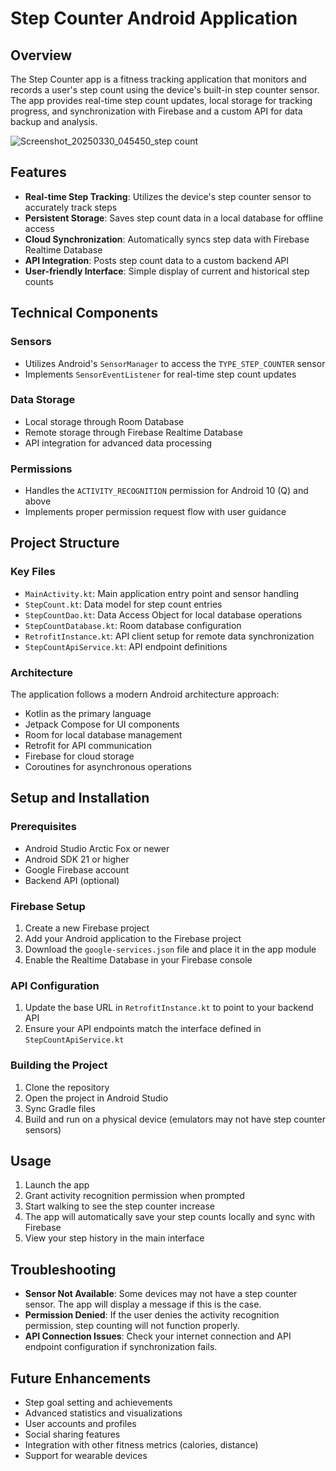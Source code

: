 # Step Counter Android Application

## Overview
The Step Counter app is a fitness tracking application that monitors and records a user's step count using the device's built-in step counter sensor. The app provides real-time step count updates, local storage for tracking progress, and synchronization with Firebase and a custom API for data backup and analysis.

![Screenshot_20250330_045450_step count](https://github.com/user-attachments/assets/a95d9437-3614-4aca-9b63-bbc44fcdd749)



## Features
- **Real-time Step Tracking**: Utilizes the device's step counter sensor to accurately track steps
- **Persistent Storage**: Saves step count data in a local database for offline access
- **Cloud Synchronization**: Automatically syncs step data with Firebase Realtime Database
- **API Integration**: Posts step count data to a custom backend API
- **User-friendly Interface**: Simple display of current and historical step counts

## Technical Components

### Sensors
- Utilizes Android's `SensorManager` to access the `TYPE_STEP_COUNTER` sensor
- Implements `SensorEventListener` for real-time step count updates

### Data Storage
- Local storage through Room Database
- Remote storage through Firebase Realtime Database
- API integration for advanced data processing

### Permissions
- Handles the `ACTIVITY_RECOGNITION` permission for Android 10 (Q) and above
- Implements proper permission request flow with user guidance

## Project Structure

### Key Files
- `MainActivity.kt`: Main application entry point and sensor handling
- `StepCount.kt`: Data model for step count entries
- `StepCountDao.kt`: Data Access Object for local database operations
- `StepCountDatabase.kt`: Room database configuration
- `RetrofitInstance.kt`: API client setup for remote data synchronization
- `StepCountApiService.kt`: API endpoint definitions

### Architecture
The application follows a modern Android architecture approach:
- Kotlin as the primary language
- Jetpack Compose for UI components
- Room for local database management
- Retrofit for API communication
- Firebase for cloud storage
- Coroutines for asynchronous operations

## Setup and Installation

### Prerequisites
- Android Studio Arctic Fox or newer
- Android SDK 21 or higher
- Google Firebase account
- Backend API (optional)

### Firebase Setup
1. Create a new Firebase project
2. Add your Android application to the Firebase project
3. Download the `google-services.json` file and place it in the app module
4. Enable the Realtime Database in your Firebase console

### API Configuration
1. Update the base URL in `RetrofitInstance.kt` to point to your backend API
2. Ensure your API endpoints match the interface defined in `StepCountApiService.kt`

### Building the Project
1. Clone the repository
2. Open the project in Android Studio
3. Sync Gradle files
4. Build and run on a physical device (emulators may not have step counter sensors)

## Usage
1. Launch the app
2. Grant activity recognition permission when prompted
3. Start walking to see the step counter increase
4. The app will automatically save your step counts locally and sync with Firebase
5. View your step history in the main interface

## Troubleshooting
- **Sensor Not Available**: Some devices may not have a step counter sensor. The app will display a message if this is the case.
- **Permission Denied**: If the user denies the activity recognition permission, step counting will not function properly.
- **API Connection Issues**: Check your internet connection and API endpoint configuration if synchronization fails.

## Future Enhancements
- Step goal setting and achievements
- Advanced statistics and visualizations
- User accounts and profiles
- Social sharing features
- Integration with other fitness metrics (calories, distance)
- Support for wearable devices
